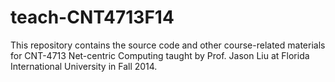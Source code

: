 teach-CNT4713F14
================

This repository contains the source code and other course-related materials for CNT-4713 Net-centric Computing taught by Prof. Jason Liu at Florida International University in Fall 2014.
